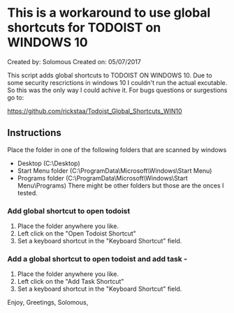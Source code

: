 # This is a workaround to use global shortcuts for TODOIST on WINDOWS 10

Created by: Solomous
Created on: 05/07/2017

This script adds global shortcuts to TODOIST ON WINDOWS 10. Due to some security rescrictions in windows 10 
I couldn't run the actual excutable. So this was the only way I could achive it. For bugs questions or surgestions 
go to:

https://github.com/rickstaa/Todoist_Global_Shortcuts_WIN10

## Instructions

Place the folder in one of the following folders that are scanned by windows
* Desktop (C:\Desktop)
* Start Menu folder (C:\ProgramData\Microsoft\Windows\Start Menu\)
* Programs folder (C:\ProgramData\Microsoft\Windows\Start Menu\Programs)
There might be other folders but those are the onces I tested.

### Add global shortcut to open todoist
1. Place the folder anywhere you like.
2. Left click on the "Open Todoist Shortcut"
3. Set a keyboard shortcut in the "Keyboard Shortcut" field.

### Add a global shortcut to open todoist and add task -
1. Place the folder anywhere you like.
2. Left click on the "Add Task Shortcut"
3. Set a keyboard shortcut in the "Keyboard Shortcut" field.

Enjoy,
Greetings,
Solomous,
